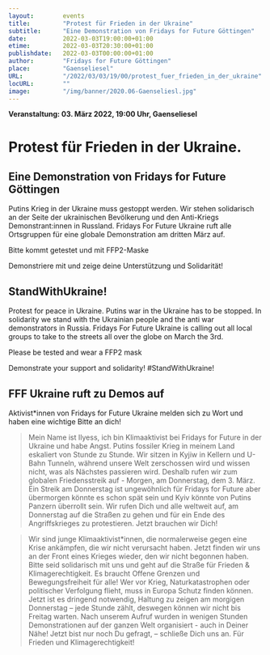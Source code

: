 ```yaml
---
layout:        events
title:         "Protest für Frieden in der Ukraine"
subtitle:      "Eine Demonstration von Fridays for Future Göttingen"
date:          2022-03-03T19:00:00+01:00
etime:         2022-03-03T20:30:00+01:00
publishdate:   2022-03-03T00:00:00+01:00
author:        "Fridays for Future Göttingen"
place:         "Gaenseliesel"
URL:           "/2022/03/03/19/00/protest_fuer_frieden_in_der_ukraine"
locURL:        ""
image:         "/img/banner/2020.06-Gaenseliesl.jpg"
---
```


**Veranstaltung: 03. März 2022, 19:00 Uhr, Gaenseliesel**

Protest für Frieden in der Ukraine.
===========

Eine Demonstration von Fridays for Future Göttingen
-----------

Putins Krieg in der Ukraine muss gestoppt werden. Wir stehen solidarisch an der Seite der ukrainischen Bevölkerung und den Anti-Kriegs Demonstrant:innen in Russland.
Fridays For Future Ukraine ruft alle Ortsgruppen für eine globale Demonstration am dritten März auf.

Bitte kommt getestet und mit FFP2-Maske

Demonstriere mit und zeige deine Unterstützung und Solidarität! 

StandWithUkraine!
-----------

Protest for peace in Ukraine.
Putins war in the Ukraine has to be stopped. In solidarity we stand with the Ukrainian people and the anti war demonstrators in Russia.
Fridays For Future Ukraine is calling out all local groups to take to the streets all over the globe on March the 3rd.

Please be tested and wear a FFP2 mask

Demonstrate your support and solidarity! #StandWithUkraine!


FFF Ukraine ruft zu Demos auf
-----------


	
Aktivist*innen von Fridays for Future Ukraine melden sich zu Wort und haben eine wichtige Bitte an dich! 

> Mein Name ist Ilyess, ich bin Klimaaktivist bei Fridays for Future in der Ukraine und habe Angst. Putins fossiler Krieg in meinem Land eskaliert von Stunde zu Stunde. Wir sitzen in Kyjiw in Kellern und U-Bahn Tunneln, während unsere Welt zerschossen wird und wissen nicht, was als Nächstes passieren wird. Deshalb rufen wir zum globalen Friedensstreik auf - Morgen, am Donnerstag, dem 3. März. Ein Streik am Donnerstag ist ungewöhnlich für Fridays for Future aber übermorgen könnte es schon spät sein und Kyiv könnte von Putins Panzern überrollt sein. Wir rufen Dich und alle weltweit auf, am Donnerstag auf die Straßen zu gehen und für ein Ende des Angriffskrieges zu protestieren. Jetzt brauchen wir Dich!

> Wir sind junge Klimaaktivist*innen, die normalerweise gegen eine Krise ankämpfen, die wir nicht verursacht haben. Jetzt finden wir uns an der Front eines Krieges wieder, den wir nicht begonnen haben. Bitte seid solidarisch mit uns und geht auf die Straße für Frieden & Klimagerechtigkeit. Es braucht Offene Grenzen und Bewegungsfreiheit für alle! Wer vor Krieg, Naturkatastrophen oder politischer Verfolgung flieht, muss in Europa Schutz finden können. Jetzt ist es dringend notwendig, Haltung zu zeigen am morgigen Donnerstag – jede Stunde zählt, deswegen können wir nicht bis Freitag warten. Nach unserem Aufruf wurden in wenigen Stunden Demonstrationen auf der ganzen Welt organisiert - auch in Deiner Nähe! Jetzt bist nur noch Du gefragt, – schließe Dich uns an. Für Frieden und Klimagerechtigkeit!
